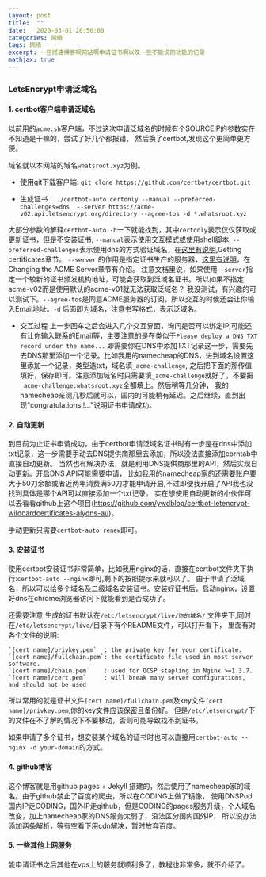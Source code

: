 ```yaml
---
layout: post
title:  "" 
date:   2020-03-01 20:56:00
categories: 网络
tags: 网络
excerpt: 一些搭建博客啊网站啊申请证书啊以及一些不能说的功能的记录
mathjax: true
---
```


### LetsEncrypt申请泛域名

#### 1. certbot客户端申请泛域名
以前用的`acme.sh`客户端，不过这次申请泛域名的时候有个SOURCEIP的参数实在不知道是干嘛的，尝试了好几个都报错，
然后换了certbot,发现这个更简单更方便。

域名就以本网站的域名`whatsroot.xyz`为例。

- 使用git下载客户端:
`git clone https://github.com/certbot/certbot.git`

- 生成证书：
`./certbot-auto certonly --manual --preferred-challenges=dns  --server https://acme-v02.api.letsencrypt.org/directory --agree-tos -d *.whatsroot.xyz`

大部分参数的解释`certbot-auto -h`一下就能找到，其中`certonly`表示仅仅获取或更新证书，但是不安装证书, `--manual`表示使用交互模式或使用shell脚本,
`--preferred-challenges`表示使用dns的方式验证域名，在[这里有说明](https://certbot.eff.org/docs/using.html#changing-the-acme-server),Getting certificates章节。
`--server` 的作用是指定证书生产的服务器，[这里有说明](https://certbot.eff.org/docs/using.html#changing-the-acme-server)，在Changing the ACME Server章节有介绍。
注意文档里说，如果使用`--server`指定一个较新的证书颁发机构地址，可能会获取到泛域名证书。所以如果不指定acme-v02而是使用默认的acme-v01就无法获取泛域名？
我没测试，有兴趣的可以测试下。`--agree-tos`是同意ACME服务器的订阅，所以交互的时候还会让你输入Email地址。`-d` 后面即为域名，注意书写格式，表示泛域名。

- 交互过程
上一步回车之后会进入几个交互界面，询问是否可以绑定IP,可能还有让你输入联系的Email等，主要注意的是在类似于`Please deploy a DNS TXT record under the name...`
即需要你在DNS中添加TXT记录这一步，需要先去DNS那里添加一个记录。比如我用的namecheap的DNS，进到域名设置这里添加一个记录，类型选txt，域名填`_acme-challenge`,
之后把下面的那传值填好，保存即可。注意添加域名时只需要填`_acme-challenge`就好了，不要把`_acme-challenge.whatsroot.xyz`全都填上。然后稍等几分钟，
我的namecheap亲测几秒后就可以，国内的可能稍有延迟。之后继续，直到出现"congratulations !..."说明证书申请成功。

#### 2. 自动更新

到目前为止证书申请成功，由于certbot申请泛域名证书时有一步是在dns中添加txt记录，这一步需要手动去DNS提供商那里去添加，所以没法直接添加corntab中直接自动更新。
当然也有解决办法，就是利用DNS提供商那里的API，然后实现自动更新。开启DNS API可能需要申请，
比如我用的namecheap家的还需要账户要大于50刀余额或者近两年消费满50刀才能申请开启,不过即便我开启了API我也没找到具体是哪个API可以直接添加一个txt记录。
实在想使用自动更新的小伙伴可以去看看github上这个项目(https://github.com/ywdblog/certbot-letencrypt-wildcardcertificates-alydns-au)。

手动更新只需要`certbot-auto renew`即可。

#### 3. 安装证书

使用certbot安装证书非常简单，比如我用nginx的话，直接在certbot文件夹下执行:`certbot-auto --nginx`即可,剩下的按照提示来就可以了。
由于申请了泛域名，所以可以给多个域名及二级域名安装证书。安装好证书后，启动nginx，设置好dns在chrome浏览器访问下就能看到是否成功了。

还需要注意:生成的证书默认在`/etc/letsencrypt/live/你的域名/` 文件夹下,同时在`/etc/letsencrypt/live/`目录下有个README文件，可以打开看下，
里面有对各个文件的说明:
```
`[cert name]/privkey.pem`  : the private key for your certificate.
`[cert name]/fullchain.pem`: the certificate file used in most server software.
`[cert name]/chain.pem`    : used for OCSP stapling in Nginx >=1.3.7.
`[cert name]/cert.pem`     : will break many server configurations, and should not be used
```
所以常用的就是证书文件`[cert name]/fullchain.pem`及key文件`[cert name]/privkey.pem`,你的key文件应该保密且备份好。
但是`/etc/letsencrypt/`下的文件在不了解的情况下不要移动，否则可能导致找不到证书。

如果申请了多个证书，想安装某个域名的证书时也可以直接用`certbot-auto --nginx -d your-domain`的方式。

#### 4. github博客

这个博客就是用github pages + Jekyll 搭建的，然后使用了namecheap家的域名。由于github禁止了百度的爬虫，所以在CODING上做了镜像，
使用DNSPod国内IP走CODING，国外IP走github，但是CODING的pages服务升级，个人域名改变，加上namecheap家的DNS服务太弱了，没法区分国内国外IP，
所以没办法添加两条解析，等有空看下用cdn解决，暂时放弃百度。

#### 5. 一些其他上网服务

能申请证书之后其他在vps上的服务就顺利多了，教程也非常多，就不介绍了。
